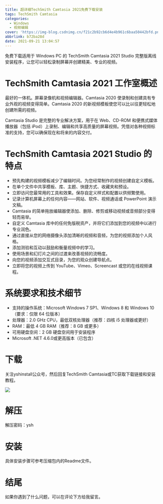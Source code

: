 ```yaml
---
title: 超详细TechSmith Camtasia 2021免费下载安装
tags: TechSmith Camtasia
categories:
  - Windows
  - 视频编辑
cover: 'https://img-blog.csdnimg.cn/f21c2b92cb6d4e4b961c6baa50442bfd.png#pic_center'
abbrlink: b72ba28d
date: 2021-09-21 13:04:57
---
```


免费下载适用于 Windows PC 的 TechSmith Camtasia 2021 Studio 完整版离线安装程序，让您可以轻松录制屏幕并创建精美、专业的视频。

# TechSmith Camtasia 2021 工作室概述
最好的一体机。屏幕录像机和视频编辑器。Camtasia 2020 使录制和创建具有专业外观的视频变得简单。Camtasia 2020 的新视频模板使您可以比以往更轻松地创建所需的视频。

Camtasia Studio 是完整的专业解决方案，用于在 Web、CD-ROM 和便携式媒体播放器（包括 iPod）上录制、编辑和共享高质量的屏幕视频。凭借对各种视频标准的支持，您可以确保现在和将来的内容交付。

# TechSmith Camtasia 2021 Studio 的特点
- 预先构建的视频模板减少了编辑时间。为您经常制作的视频创建自定义模板。
- 在单个文件中共享模板、库、主题、快捷方式、收藏夹和预设。
- 立即访问您最常用的工具和效果。保存自定义样式和配置以供频繁使用。
- 记录计算机屏幕上的任何内容——网站、软件、视频通话或 PowerPoint 演示文稿。
- Camtasia 的简单拖放编辑器使添加、删除、修剪或移动视频或音频部分变得轻而易举。
- 自定义 Camtasia 库中的任何免版税资产，并将它们添加到您的视频中以进行专业润色。
- 通过直接从您的网络摄像头添加清晰的视频和音频，为您的视频添加个人风格。
- 添加测验和互动以鼓励和衡量视频中的学习。
- 使用场景和幻灯片之间的过渡来改善视频的流畅度。
- 向您的视频添加交互式目录，为您的观众创建导航点。
- 立即将您的视频上传到 YouTube、Vimeo、Screencast 或您的在线视频课程。

# 系统要求和技术细节
- 支持的操作系统：Microsoft Windows 7 SP1、Windows 8 和 Windows 10（要求：仅限 64 位版本）
- 处理器：2.0 GHz CPU，最低双核处理器（推荐：四核 i5 处理器或更好）
- RAM：最低 4 GB RAM（推荐：8 GB 或更多）
- 可用硬盘空间：2 GB 硬盘空间用于安装程序
- Microsoft .NET 4.6.0或更高版本（已包含）

# 下载
关注yshinstall公众号，然后回复TechSmith Camtasia或TC获取下载链接和安装教程。

![](https://img-blog.csdnimg.cn/f824f9d6c4ca40549a3d02de1938c17c.jpg#pic_center)

# 解压
解压密码：ysh

# 安装
具体安装步骤可参考压缩包内的Readme文件。

# 结尾
如果你遇到了什么问题，可以在评论下方给我留言。
